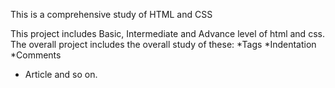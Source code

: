 This is a comprehensive study of HTML and CSS

This project includes Basic, Intermediate and Advance level of html and css.
The overall project includes the overall study of these:
*Tags
*Indentation
*Comments 
* Article and so on.
